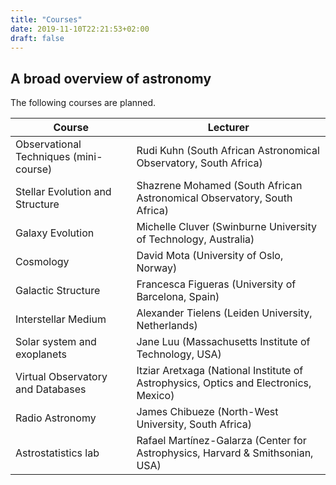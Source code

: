```yaml
---
title: "Courses"
date: 2019-11-10T22:21:53+02:00
draft: false
---
```


## A broad overview of astronomy

The following courses are planned.

Course | Lecturer
--- | ---
Observational Techniques (mini-course) | Rudi  Kuhn  (South African Astronomical Observatory, South Africa)
Stellar Evolution and Structure | Shazrene  Mohamed (South African Astronomical Observatory, South Africa)
Galaxy Evolution | Michelle Cluver (Swinburne University of Technology, Australia)
Cosmology | David Mota (University of Oslo, Norway)
Galactic Structure | Francesca Figueras (University of Barcelona, Spain)
Interstellar Medium | Alexander Tielens  (Leiden University, Netherlands)
Solar system and exoplanets | Jane Luu (Massachusetts Institute of Technology, USA)
Virtual Observatory and Databases | Itziar Aretxaga (National Institute of Astrophysics, Optics and Electronics, Mexico)
Radio Astronomy | James Chibueze (North-West University, South Africa)
Astrostatistics lab | Rafael Martínez-Galarza (Center for Astrophysics, Harvard & Smithsonian, USA)